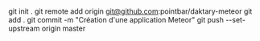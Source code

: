 #  

git init .
git remote add origin git@github.com:pointbar/daktary-meteor
git add .
git commit -m "Création d'une application Meteor"
git push --set-upstream origin master
